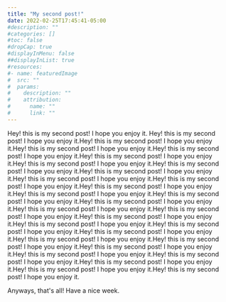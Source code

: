 ```yaml
---
title: "My second post!"
date: 2022-02-25T17:45:41-05:00
#description: ""
#categories: []
#toc: false
#dropCap: true
#displayInMenu: false
##displayInList: true
#resources:
#- name: featuredImage
#  src: ""
#  params:
#    description: ""
#    attribution:
#      name: ""
#      link: ""
---
```

Hey! this is my second post! I hope you enjoy it. Hey! this is my second post! I hope you enjoy it.Hey! this is my second post! I hope you enjoy it.Hey! this is my second post! I hope you enjoy it.Hey! this is my second post! I hope you enjoy it.Hey! this is my second post! I hope you enjoy it.Hey! this is my second post! I hope you enjoy it.Hey! this is my second post! I hope you enjoy it.Hey! this is my second post! I hope you enjoy it.Hey! this is my second post! I hope you enjoy it.Hey! this is my second post! I hope you enjoy it.Hey! this is my second post! I hope you enjoy it.Hey! this is my second post! I hope you enjoy it.Hey! this is my second post! I hope you enjoy it.Hey! this is my second post! I hope you enjoy it.Hey! this is my second post! I hope you enjoy it.Hey! this is my second post! I hope you enjoy it.Hey! this is my second post! I hope you enjoy it.Hey! this is my second post! I hope you enjoy it.Hey! this is my second post! I hope you enjoy it.Hey! this is my second post! I hope you enjoy it.Hey! this is my second post! I hope you enjoy it.Hey! this is my second post! I hope you enjoy it.Hey! this is my second post! I hope you enjoy it.Hey! this is my second post! I hope you enjoy it.Hey! this is my second post! I hope you enjoy it.Hey! this is my second post! I hope you enjoy it.Hey! this is my second post! I hope you enjoy it.Hey! this is my second post! I hope you enjoy it.

Anyways, that's all! Have a nice week.